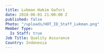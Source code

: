 ```yaml
---
title: Lukman Hakim Gafuri
date: 2018-06-01 21:00:00 Z
published: false
Photo: "/uploads/HOT_ID_Staff_Lukman.png"
Member Type:
  Is Staff: true
Job Title: Quality Assurance
Country: Indonesia
---
```


